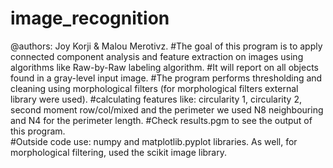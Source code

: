 # image_recognition
@authors: Joy Korji & Malou Merotivz.
#The goal of this program is to apply connected component analysis and feature extraction on images using algorithms like Raw-by-Raw labeling algorithm.
#It will report on all objects found in a gray-level input image. 
#The program performs thresholding and cleaning using morphological filters (for morphological filters external library were used).
#calculating features like: circularity 1, circularity 2, second moment row/col/mixed and the perimeter we used N8 neighbouring and N4 for the perimeter length. 
#Check results.pgm to see the output of this program.  
#Outside code use: numpy and matplotlib.pyplot libraries. As well, for morphological filtering, used the scikit image library.
